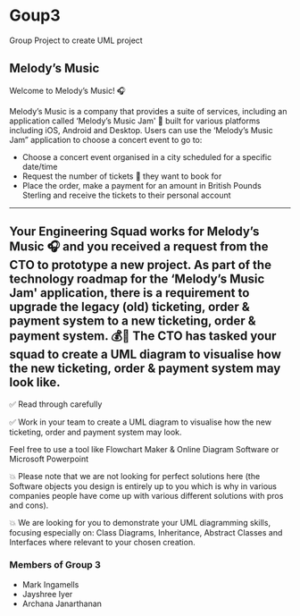 # Goup3
Group Project to create UML project

## Melody’s Music
Welcome to Melody’s Music! 🎧

Melody’s Music is a company that provides a suite of services, 
including an application called ‘Melody’s Music Jam' 🎵 
built for various platforms including iOS, Android and Desktop.
Users can use the ‘Melody’s Music Jam” application to choose a concert event to go to:
* Choose a concert event organised in a city scheduled for a specific date/time
* Request the number of tickets 🎫 they want to book for
* Place the order, make a payment for an amount in British Pounds Sterling and receive the tickets to their personal account

----

Your Engineering Squad works for Melody’s Music 🎧 and you received a request from the CTO to prototype a new project.
As part of the technology roadmap for the ‘Melody’s Music Jam' application, 
there is a requirement to upgrade the legacy (old) ticketing, 
order & payment system to a new ticketing, order & payment system. 💰🤑 
The CTO has tasked your squad to create a UML diagram to visualise how the new ticketing, order & payment system may look like.
----
✅ Read through carefully

✅ Work in your team to create a UML diagram to visualise how the new ticketing, order and payment system may look.

Feel free to use a tool like Flowchart Maker & Online Diagram Software or Microsoft Powerpoint

💥 Please note that we are not looking for perfect solutions here 
(the Software objects you design is entirely up to you which is why in various companies people have come up with various different solutions with pros and cons).

💥 We are looking for you to demonstrate your UML diagramming skills, focusing especially on: 
Class Diagrams, Inheritance, Abstract Classes and Interfaces where relevant to your chosen creation.

### Members of Group 3
* Mark Ingamells
* Jayshree Iyer
* Archana Janarthanan

